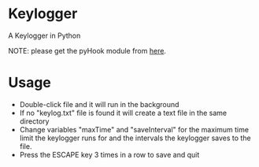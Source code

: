 # Keylogger

A Keylogger in Python

NOTE: please get the pyHook module from [here](https://github.com/Answeror/pyhook_py3k).

# Usage
- Double-click file and it will run in the background
- If no "keylog.txt" file is found it will create a text file in the same directory
- Change variables "maxTime" and "saveInterval" for the maximum time limit the keylogger runs for and the intervals the keylogger saves to the file.
- Press the ESCAPE key 3 times in a row to save and quit
